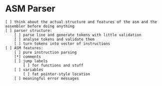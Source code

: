 # ASM Parser
    [ ] think about the actual structure and features of the asm and the assembler before doing anything
    [ ] parser structure:
        [ ] parse line and generate tokens with little validation
        [ ] analyse tokens and validate them
        [ ] turn tokens into vector of instructions
    [ ] ASM features:
        [ ] pure instruction parsing
        [*] comments
        [ ] jump labels
            [ ] for functions and stuff
        [ ] variables
            [ ] fat pointer-style location
        [ ] meaningful error messages

